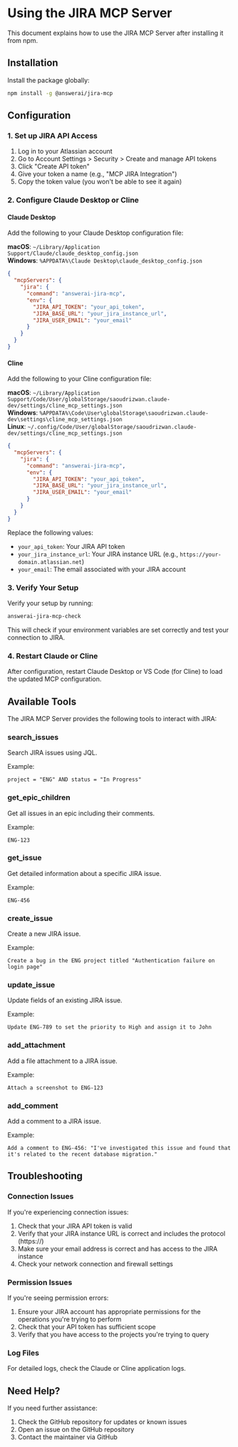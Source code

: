 # Using the JIRA MCP Server

This document explains how to use the JIRA MCP Server after installing it from npm.

## Installation

Install the package globally:

```bash
npm install -g @answerai/jira-mcp
```

## Configuration

### 1. Set up JIRA API Access

1. Log in to your Atlassian account
2. Go to Account Settings > Security > Create and manage API tokens
3. Click "Create API token"
4. Give your token a name (e.g., "MCP JIRA Integration")
5. Copy the token value (you won't be able to see it again)

### 2. Configure Claude Desktop or Cline

#### Claude Desktop

Add the following to your Claude Desktop configuration file:

**macOS**: `~/Library/Application Support/Claude/claude_desktop_config.json`  
**Windows**: `%APPDATA%\Claude Desktop\claude_desktop_config.json`

```json
{
  "mcpServers": {
    "jira": {
      "command": "answerai-jira-mcp",
      "env": {
        "JIRA_API_TOKEN": "your_api_token",
        "JIRA_BASE_URL": "your_jira_instance_url",
        "JIRA_USER_EMAIL": "your_email"
      }
    }
  }
}
```

#### Cline

Add the following to your Cline configuration file:

**macOS**: `~/Library/Application Support/Code/User/globalStorage/saoudrizwan.claude-dev/settings/cline_mcp_settings.json`  
**Windows**: `%APPDATA%\Code\User\globalStorage\saoudrizwan.claude-dev\settings\cline_mcp_settings.json`  
**Linux**: `~/.config/Code/User/globalStorage/saoudrizwan.claude-dev/settings/cline_mcp_settings.json`

```json
{
  "mcpServers": {
    "jira": {
      "command": "answerai-jira-mcp",
      "env": {
        "JIRA_API_TOKEN": "your_api_token",
        "JIRA_BASE_URL": "your_jira_instance_url",
        "JIRA_USER_EMAIL": "your_email"
      }
    }
  }
}
```

Replace the following values:
- `your_api_token`: Your JIRA API token
- `your_jira_instance_url`: Your JIRA instance URL (e.g., `https://your-domain.atlassian.net`)
- `your_email`: The email associated with your JIRA account

### 3. Verify Your Setup

Verify your setup by running:

```bash
answerai-jira-mcp-check
```

This will check if your environment variables are set correctly and test your connection to JIRA.

### 4. Restart Claude or Cline

After configuration, restart Claude Desktop or VS Code (for Cline) to load the updated MCP configuration.

## Available Tools

The JIRA MCP Server provides the following tools to interact with JIRA:

### search_issues

Search JIRA issues using JQL.

Example:
```
project = "ENG" AND status = "In Progress"
```

### get_epic_children

Get all issues in an epic including their comments.

Example:
```
ENG-123
```

### get_issue

Get detailed information about a specific JIRA issue.

Example:
```
ENG-456
```

### create_issue

Create a new JIRA issue.

Example:
```
Create a bug in the ENG project titled "Authentication failure on login page"
```

### update_issue

Update fields of an existing JIRA issue.

Example:
```
Update ENG-789 to set the priority to High and assign it to John
```

### add_attachment

Add a file attachment to a JIRA issue.

Example:
```
Attach a screenshot to ENG-123
```

### add_comment

Add a comment to a JIRA issue.

Example:
```
Add a comment to ENG-456: "I've investigated this issue and found that it's related to the recent database migration."
```

## Troubleshooting

### Connection Issues

If you're experiencing connection issues:

1. Check that your JIRA API token is valid
2. Verify that your JIRA instance URL is correct and includes the protocol (https://)
3. Make sure your email address is correct and has access to the JIRA instance
4. Check your network connection and firewall settings

### Permission Issues

If you're seeing permission errors:

1. Ensure your JIRA account has appropriate permissions for the operations you're trying to perform
2. Check that your API token has sufficient scope
3. Verify that you have access to the projects you're trying to query

### Log Files

For detailed logs, check the Claude or Cline application logs.

## Need Help?

If you need further assistance:

1. Check the GitHub repository for updates or known issues
2. Open an issue on the GitHub repository
3. Contact the maintainer via GitHub 